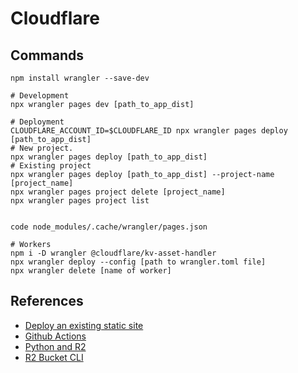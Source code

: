 # Cloudflare

## Commands

```
npm install wrangler --save-dev

# Development
npx wrangler pages dev [path_to_app_dist]

# Deployment
CLOUDFLARE_ACCOUNT_ID=$CLOUDFLARE_ID npx wrangler pages deploy [path_to_app_dist]
# New project.
npx wrangler pages deploy [path_to_app_dist]
# Existing project
npx wrangler pages deploy [path_to_app_dist] --project-name [project_name]
npx wrangler pages project delete [project_name]
npx wrangler pages project list


code node_modules/.cache/wrangler/pages.json

# Workers
npm i -D wrangler @cloudflare/kv-asset-handler
npx wrangler deploy --config [path to wrangler.toml file]
npx wrangler delete [name of worker]
```

## References

- [Deploy an existing static site](https://developers.cloudflare.com/workers/configuration/sites/start-from-existing/)
- [Github Actions](https://developers.cloudflare.com/workers/wrangler/ci-cd)
- [Python and R2](https://developers.cloudflare.com/r2/examples/aws/boto3/)
- [R2 Bucket CLI](https://developers.cloudflare.com/r2/api/workers/workers-api-usage/#5-access-your-r2-bucket-from-your-worker)
